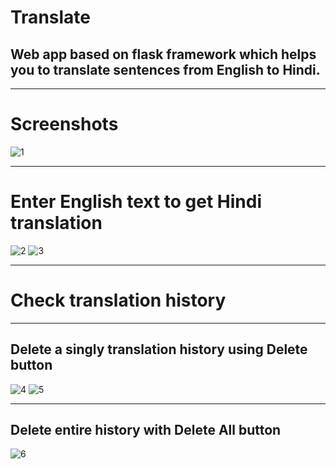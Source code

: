 # Translate

## Web app based on flask framework which helps you to translate sentences from English to Hindi.

<hr />

# Screenshots

![1](https://user-images.githubusercontent.com/75141952/125129488-2b331000-e11d-11eb-95ce-33ec4c0a19a6.png)

<hr />

# Enter English text to get Hindi translation


![2](https://user-images.githubusercontent.com/75141952/125129491-2bcba680-e11d-11eb-9aac-78d1d601c57b.png)
![3](https://user-images.githubusercontent.com/75141952/125129501-2cfcd380-e11d-11eb-9732-3559d34b3007.png)

<hr />

# Check translation history

<hr />

## Delete a singly translation history using Delete button

![4](https://user-images.githubusercontent.com/75141952/125129503-2d956a00-e11d-11eb-856b-eeefebdc9580.png)
![5](https://user-images.githubusercontent.com/75141952/125129506-2ec69700-e11d-11eb-87c5-0e2f501e981f.png)

<hr />

## Delete entire history with Delete All button

![6](https://user-images.githubusercontent.com/75141952/125129512-2ff7c400-e11d-11eb-9d82-c5c2c31b2244.png)


